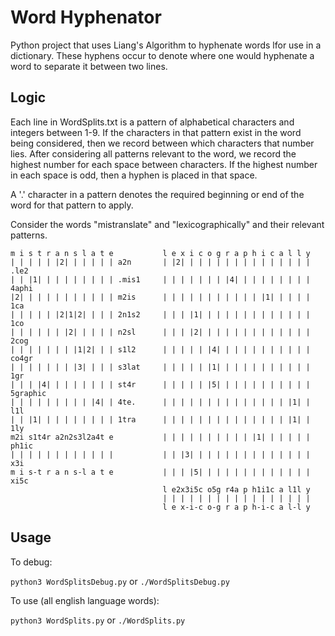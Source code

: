 # Word Hyphenator
Python project that uses Liang's Algorithm to hyphenate words lfor use in a dictionary. These hyphens occur to denote where one would hyphenate a word to separate it between two lines.

## Logic

Each line in WordSplits.txt is a pattern of alphabetical characters and integers between 1-9. If the characters in that pattern exist in the word being considered, then we record between which characters that number lies. After considering all patterns relevant to the word, we record the highest number for each space between characters. If the highest number in each space is odd, then a hyphen is placed in that space.

A '.' character in a pattern denotes the required beginning or end of the word for that pattern to apply.

Consider the words "mistranslate" and "lexicographically" and their relevant patterns.

```
m i s t r a n s l a t e           l e x i c o g r a p h i c a l l y
| | | | | |2| | | | | | a2n       | |2| | | | | | | | | | | | | | | .le2
| | |1| | | | | | | | | .mis1     | | | | | | | |4| | | | | | | | | 4aphi
|2| | | | | | | | | | | m2is      | | | | | | | | | | | |1| | | | | 1ca
| | | | | |2|1|2| | | | 2n1s2     | | | |1| | | | | | | | | | | | | 1co
| | | | | | |2| | | | | n2sl      | | | |2| | | | | | | | | | | | | 2cog
| | | | | | | |1|2| | | s1l2      | | | | | |4| | | | | | | | | | | co4gr
| | | | | | | |3| | | | s3lat     | | | | | |1| | | | | | | | | | | 1gr
| | | |4| | | | | | | | st4r      | | | | | |5| | | | | | | | | | | 5graphic
| | | | | | | | | |4| | 4te.      | | | | | | | | | | | | | | |1| | l1l
| | |1| | | | | | | | | 1tra      | | | | | | | | | | | | | | |1| | 1ly
m2i s1t4r a2n2s3l2a4t e           | | | | | | | | | | |1| | | | | | ph1ic
| | | | | | | | | | | |           | | |3| | | | | | | | | | | | | | x3i
m i s-t r a n s-l a t e           | | | |5| | | | | | | | | | | | | xi5c
                                  l e2x3i5c o5g r4a p h1i1c a l1l y
                                  | | | | | | | | | | | | | | | | |
                                  l e x-i-c o-g r a p h-i-c a l-l y
```
## Usage
To debug:

```python3 WordSplitsDebug.py``` or ```./WordSplitsDebug.py```

To use (all english language words):

```python3 WordSplits.py``` or ```./WordSplits.py```

